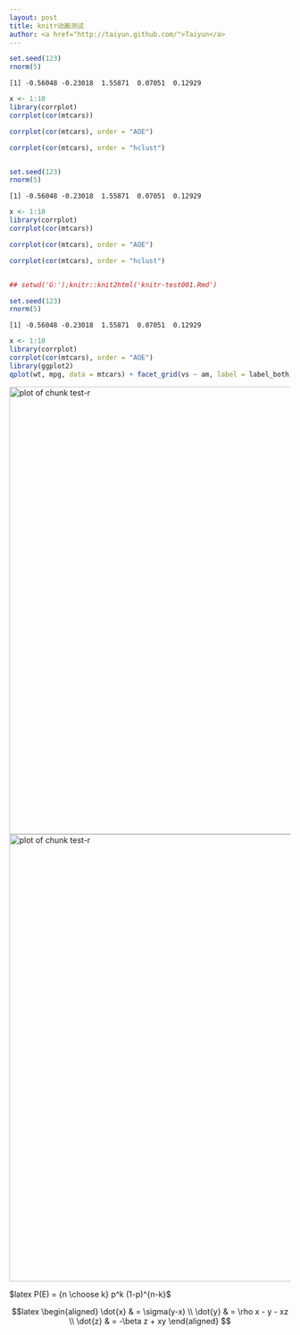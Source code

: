 ```yaml
---
layout: post
title: knitr动画测试
author: <a href="http://taiyun.github.com/">Taiyun</a>
---
```





```r
set.seed(123)
rnorm(5)
```

```
[1] -0.56048 -0.23018  1.55871  0.07051  0.12929
```

```r
x <- 1:10
library(corrplot)
corrplot(cor(mtcars))
```

```r
corrplot(cor(mtcars), order = "AOE")
```

```r
corrplot(cor(mtcars), order = "hclust")
```


<div class="scianimator"><div id="#test_r2swf" style="display: inline-block;"></div></div>
<script type="text/javascript">
  (function($) {
    $(document).ready(function() {
      $("#test_r2swf").scianimator({
          "images": ["http://taiyun.github.com/blog/pic/test-r2swf1.svg", "http://taiyun.github.com/blog/pic/test-r2swf2.svg", "http://taiyun.github.com/blog/pic/test-r2swf3.svg"],
          "delay": 1000,
          "controls": ["first", "previous", "play", "next", "last", "loop", "speed"],
      });
      $("#test_r2swf").scianimator("play");
    });
  })(jQuery);
</script>





```r
set.seed(123)
rnorm(5)
```

```
[1] -0.56048 -0.23018  1.55871  0.07051  0.12929
```

```r
x <- 1:10
library(corrplot)
corrplot(cor(mtcars))
```

```r
corrplot(cor(mtcars), order = "AOE")
```

```r
corrplot(cor(mtcars), order = "hclust")
```


<div class="scianimator"><div id="#test_r2" style="display: inline-block;"></div></div>
<script type="text/javascript">
  (function($) {
    $(document).ready(function() {
      $("#test_r2").scianimator({
          "images": ["http://taiyun.github.com/blog/pic/test-r21.svg", "http://taiyun.github.com/blog/pic/test-r22.svg", "http://taiyun.github.com/blog/pic/test-r23.svg"],
          "delay": 1000,
          "controls": ["first", "previous", "play", "next", "last", "loop", "speed"],
      });
      $("#test_r2").scianimator("play");
    });
  })(jQuery);
</script>

```r
## setwd('G:');knitr::knit2html('knitr-test001.Rmd')
```





```r
set.seed(123)
rnorm(5)
```

```
[1] -0.56048 -0.23018  1.55871  0.07051  0.12929
```

```r
x <- 1:10
library(corrplot)
corrplot(cor(mtcars), order = "AOE")
library(ggplot2)
qplot(wt, mpg, data = mtcars) + facet_grid(vs ~ am, label = label_both)
```

<img src="http://taiyun.github.com/blog/pic/test-r1.svg" width="800px" height="800px"  alt="plot of chunk test-r" title="plot of chunk test-r" /> <img src="http://taiyun.github.com/blog/pic/test-r2.svg" width="800px" height="800px"  alt="plot of chunk test-r" title="plot of chunk test-r" /> 




$latex P(E) = {n \choose k} p^k (1-p)^{n-k}$

$$latex
  \begin{aligned}
  \dot{x} & = \sigma(y-x) \\
  \dot{y} & = \rho x - y - xz \\
  \dot{z} & = -\beta z + xy
  \end{aligned}
$$


